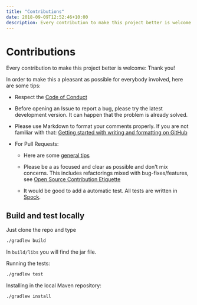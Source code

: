 ```yaml
---
title: "Contributions"
date: 2018-09-09T12:52:46+10:00
description: Every contribution to make this project better is welcome. Thank you!
---
```

# Contributions

Every contribution to make this project better is welcome: Thank you!

In order to make this a pleasant as possible for everybody involved, here are some tips:

* Respect the [Code of Conduct](#code-of-conduct)

* Before opening an Issue to report a bug, please try the latest development version. It can happen that the problem is already solved.

* Please use  Markdown to format your comments properly. If you are not familiar with that: [Getting started with writing and formatting on GitHub](https://help.github.com/articles/getting-started-with-writing-and-formatting-on-github)

* For Pull Requests:
  * Here are some [general tips]( https://github.com/blog/1943-how-to-write-the-perfect-pull-request)

  * Please be a as focused and clear as possible  and don't mix concerns. This includes refactorings mixed with bug-fixes/features, see [Open Source Contribution Etiquette](http://tirania.org/blog/archive/2010/Dec-31.html)

  * It would be good to add a automatic test. All tests are written in [Spock](http://spockframework.github.io/spock/docs/1.0/index.html).

## Build and test locally

Just clone the repo and type

```bash
./gradlew build
```

In `build/libs` you will find the jar file.

Running the tests:

```bash
./gradlew test
```

Installing in the local Maven repository:

```bash
./gradlew install
```
